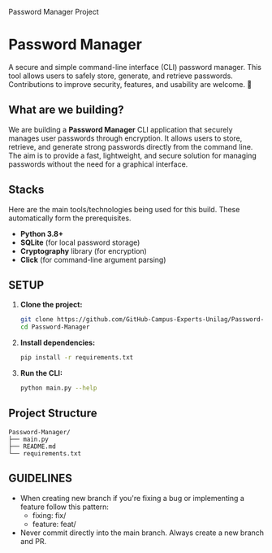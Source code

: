 Password Manager Project

# Password Manager

A secure and simple command-line interface (CLI) password manager. This tool allows users to safely store, generate, and retrieve passwords. Contributions to improve security, features, and usability are welcome. 🎉

## What are we building?

We are building a **Password Manager** CLI application that securely manages user passwords through encryption. It allows users to store, retrieve, and generate strong passwords directly from the command line. The aim is to provide a fast, lightweight, and secure solution for managing passwords without the need for a graphical interface.

## Stacks

Here are the main tools/technologies being used for this build. These automatically form the prerequisites.

- **Python 3.8+**
- **SQLite** (for local password storage)
- **Cryptography** library (for encryption)
- **Click** (for command-line argument parsing)

## SETUP

1. **Clone the project:**

   ```bash
   git clone https://github.com/GitHub-Campus-Experts-Unilag/Password-Manager.git
   cd Password-Manager

2. **Install dependencies:**
    
    ```bash
    pip install -r requirements.txt

3. **Run the CLI:**
    
    ```bash
    python main.py --help


## Project Structure
    Password-Manager/
    ├── main.py
    ├── README.md
    └── requirements.txt

## GUIDELINES
- When creating new branch if you're fixing a bug or implementing a feature follow this pattern:
    - fixing: fix/<name-of-fix>
    - feature: feat/<name-of-feature>
- Never commit directly into the main branch. Always create a new branch and PR.


